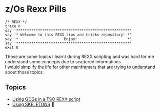 # z/Os Rexx Pills

``` REXX
/* REXX */
trace n
say '****************************************************'
say '* Welcome to this REXX tips and tricks repository! *'
say '*                     Enjoy!                       *'
say '****************************************************'
exit 0
``` 

Those are some topics I learnt during REXX scripting and was hard for me understand some concepts due to scattered informations.  
I would simplify the life for other mainframers that are trying to understand about those topics:  

## Topics
- [Using GDGs in a TSO REXX script](/GDGs/)
- [Using SKELETONS](/ISPF%20Skeletons/) :construction:
